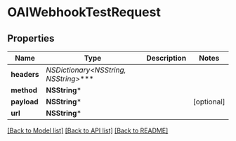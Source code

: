 # OAIWebhookTestRequest

## Properties
Name | Type | Description | Notes
------------ | ------------- | ------------- | -------------
**headers** | **NSDictionary&lt;NSString*, NSString*&gt;*** |  | 
**method** | **NSString*** |  | 
**payload** | **NSString*** |  | [optional] 
**url** | **NSString*** |  | 

[[Back to Model list]](../README.md#documentation-for-models) [[Back to API list]](../README.md#documentation-for-api-endpoints) [[Back to README]](../README.md)


